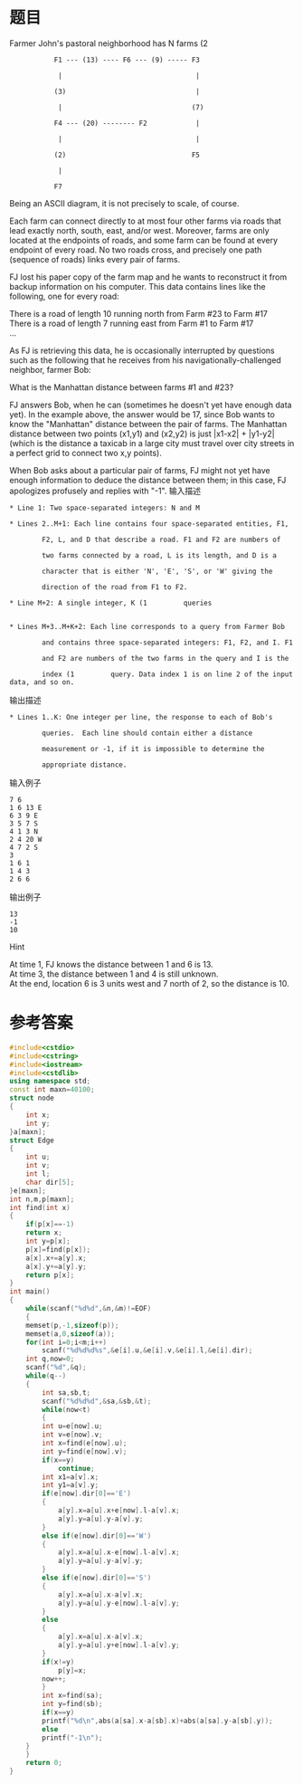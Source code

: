 # 题目
Farmer John's pastoral neighborhood has N farms (2
```
           F1 --- (13) ---- F6 --- (9) ----- F3

            |                                 |

           (3)                                |

            |                                (7)

           F4 --- (20) -------- F2            |

            |                                 |

           (2)                               F5

            | 

           F7 
```

Being an ASCII diagram, it is not precisely to scale, of course.

Each farm can connect directly to at most four other farms via roads that lead exactly north, south, east, and/or west. Moreover, farms are only located at the endpoints of roads, and some farm can be found at every endpoint of every road. No two roads cross, and precisely one path
(sequence of roads) links every pair of farms.

FJ lost his paper copy of the farm map and he wants to reconstruct it from backup information on his computer. This data contains lines like the following, one for every road:

There is a road of length 10 running north from Farm #23 to Farm #17<br>
There is a road of length 7 running east from Farm #1 to Farm #17<br>
...

As FJ is retrieving this data, he is occasionally interrupted by questions such as the following that he receives from his navigationally-challenged neighbor, farmer Bob:

What is the Manhattan distance between farms #1 and #23?

FJ answers Bob, when he can (sometimes he doesn't yet have enough data yet). In the example above, the answer would be 17, since Bob wants to know the "Manhattan" distance between the pair of farms.
The Manhattan distance between two points (x1,y1) and (x2,y2) is just |x1-x2| + |y1-y2| (which is the distance a taxicab in a large city must travel over city streets in a perfect grid to connect two x,y points).

When Bob asks about a particular pair of farms, FJ might not yet have enough information to deduce the distance between them; in this case, FJ apologizes profusely and replies with "-1".
输入描述
```
* Line 1: Two space-separated integers: N and M

* Lines 2..M+1: Each line contains four space-separated entities, F1,

        F2, L, and D that describe a road. F1 and F2 are numbers of

        two farms connected by a road, L is its length, and D is a

        character that is either 'N', 'E', 'S', or 'W' giving the

        direction of the road from F1 to F2.

* Line M+2: A single integer, K (1         queries


* Lines M+3..M+K+2: Each line corresponds to a query from Farmer Bob

        and contains three space-separated integers: F1, F2, and I. F1

        and F2 are numbers of the two farms in the query and I is the

        index (1         query. Data index 1 is on line 2 of the input data, and so on.
```
输出描述
```
* Lines 1..K: One integer per line, the response to each of Bob's

        queries.  Each line should contain either a distance

        measurement or -1, if it is impossible to determine the

        appropriate distance.
```
输入例子
```
7 6
1 6 13 E
6 3 9 E
3 5 7 S
4 1 3 N
2 4 20 W
4 7 2 S
3
1 6 1
1 4 3
2 6 6
```
输出例子
```
13
-1
10
```
Hint

At time 1, FJ knows the distance between 1 and 6 is 13.<br>
At time 3, the distance between 1 and 4 is still unknown.<br>
At the end, location 6 is 3 units west and 7 north of 2, so the distance is 10.<br>

# 参考答案
```c++
#include<cstdio>
#include<cstring>
#include<iostream>
#include<cstdlib>
using namespace std;
const int maxn=40100;
struct node
{
    int x;
    int y;
}a[maxn];
struct Edge 
{
    int u;
    int v;
    int l;
    char dir[5];
}e[maxn];
int n,m,p[maxn];
int find(int x)
{
    if(p[x]==-1)
	return x;
    int y=p[x];
    p[x]=find(p[x]);
    a[x].x+=a[y].x;
    a[x].y+=a[y].y;
    return p[x];
}
int main()
{
    while(scanf("%d%d",&n,&m)!=EOF)
    {
	memset(p,-1,sizeof(p));
	memset(a,0,sizeof(a));
	for(int i=0;i<m;i++)
	    scanf("%d%d%d%s",&e[i].u,&e[i].v,&e[i].l,&e[i].dir);
	int q,now=0;
	scanf("%d",&q);
	while(q--)
	{
	    int sa,sb,t;
	    scanf("%d%d%d",&sa,&sb,&t);
	    while(now<t)
	    {
		int u=e[now].u;
		int v=e[now].v;
		int x=find(e[now].u);
		int y=find(e[now].v);
		if(x==y)
		    continue;
		int x1=a[v].x;
		int y1=a[v].y;
		if(e[now].dir[0]=='E')
		{
		    a[y].x=a[u].x+e[now].l-a[v].x;
		    a[y].y=a[u].y-a[v].y;
		}
		else if(e[now].dir[0]=='W')
		{
		    a[y].x=a[u].x-e[now].l-a[v].x;
		    a[y].y=a[u].y-a[v].y;
		}
		else if(e[now].dir[0]=='S')
		{
		    a[y].x=a[u].x-a[v].x;
		    a[y].y=a[u].y-e[now].l-a[v].y;
		}
		else
		{
		    a[y].x=a[u].x-a[v].x;
		    a[y].y=a[u].y+e[now].l-a[v].y;
		}
		if(x!=y)
		    p[y]=x;
		now++;
	    }
	    int x=find(sa);
	    int y=find(sb);
	    if(x==y)
		printf("%d\n",abs(a[sa].x-a[sb].x)+abs(a[sa].y-a[sb].y));
	    else
		printf("-1\n");
	}
    }
    return 0;
}




